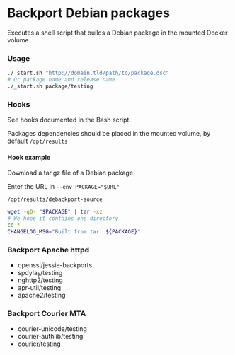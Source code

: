 # Backport Debian packages

Executes a shell script that builds a Debian package in the mounted Docker volume.

### Usage

```bash
./_start.sh "http://domain.tld/path/to/package.dsc"
# Or package name and release name
./_start.sh package/testing
```

### Hooks

See hooks documented in the Bash script.

Packages dependencies should be placed in the mounted volume, by default `/opt/results`

#### Hook example

Download a tar.gz file of a Debian package.

Enter the URL in `--env PACKAGE="$URL"`

`/opt/results/debackport-source`

```bash
wget -qO- "$PACKAGE" | tar -xz
# We hope it contains one directory
cd *
CHANGELOG_MSG="Built from tar: ${PACKAGE}"
```

### Backport Apache httpd

- openssl/jessie-backports
- spdylay/testing
- nghttp2/testing
- apr-util/testing
- apache2/testing

### Backport Courier MTA

- courier-unicode/testing
- courier-authlib/testing
- courier/testing
